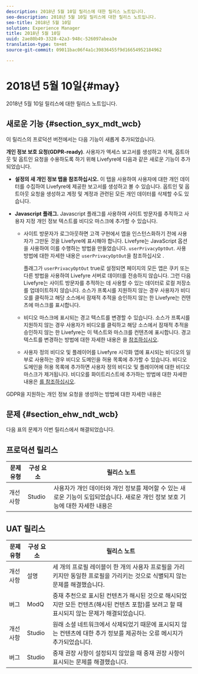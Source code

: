 ```yaml
---
description: 2018년 5월 10일 릴리스에 대한 릴리스 노트입니다.
seo-description: 2018년 5월 10일 릴리스에 대한 릴리스 노트입니다.
seo-title: 2018년 5월 10일
solution: Experience Manager
title: 2018년 5월 10일
uuid: 2ae80b49-3328-42a3-948c-526097abea3e
translation-type: tm+mt
source-git-commit: 09011bac06f4a1c39836455f9d16654952184962

---
```



# 2018년 5월 10일{#may}

2018년 5월 10일 릴리스에 대한 릴리스 노트입니다.

## 새로운 기능 {#section_syx_mdt_wcb}

이 릴리스의 프로덕션 버전에서는 다음 기능이 새롭게 추가되었습니다.

**개인 정보 보호 요청(GDPR-ready)**. 사용자가 액세스 보고서를 생성하고 삭제, 옵트아웃 및 옵트인 요청을 수용하도록 하기 위해 Livefyre에 다음과 같은 새로운 기능이 추가되었습니다.

* **설정의 새 개인 정보 탭을 참조하십시오.** 이 탭을 사용하여 사용자에 대한 개인 데이터를 수집하여 Livefyre에 제공한 보고서를 생성하고 볼 수 있습니다. 옵트인 및 옵트아웃 요청을 생성하고 계정 및 계정과 관련된 모든 개인 데이터를 삭제할 수도 있습니다.
* **Javascript 플래그.** Javascript 플래그를 사용하여 사이트 방문자를 추적하고 사용자 지정 개인 정보 텍스트를 비디오 마스크에 추가할 수 있습니다.

   * 사이트 방문자가 로그아웃하면 고객 구현에서 앱을 인스턴스화하기 전에 사용자가 그만둔 것을 Livefyre에 표시해야 합니다. Livefyre는 JavaScript 옵션을 사용하여 이를 수행하는 방법을 만들었습니다. `userPrivacyOptOut`. 사용 방법에 대한 자세한 내용은 `userPrivacyOptOut`을 참조하십시오 [](/help/using/c-settings-other/c-gdpr-compliance/c-gdpr-compliance.md#section_nmz_q3n_3db).

      플래그가 `userPrivacyOptOut` true로 설정되면 페이지의 모든 앱은 쿠키 또는 다른 방법을 사용하여 Livefyre 서버로 데이터를 전송하지 않습니다. 그런 다음 Livefyre는 사이트 방문자를 추적하는 데 사용할 수 있는 데이터로 로컬 저장소를 업데이트하지 않습니다. 소스가 프록시를 지원하지 않는 경우 사용자가 비디오를 클릭하고 해당 소스에서 잠재적 추적을 승인하지 않는 한 Livefyre는 컨텐츠에 마스크를 표시합니다.

   * 비디오 마스크에 표시되는 경고 텍스트를 변경할 수 있습니다. 소스가 프록시를 지원하지 않는 경우 사용자가 비디오를 클릭하고 해당 소스에서 잠재적 추적을 승인하지 않는 한 Livefyre는 이 텍스트와 마스크를 컨텐츠에 표시합니다. 경고 텍스트를 변경하는 방법에 대한 자세한 내용은 을 [참조하십시오](/help/using/c-settings-other/c-gdpr-compliance/c-gdpr-compliance.md#section_pb5_mnp_ldb).
   * 사용자 정의 비디오 및 플레이어를 Livefyre 시각화 앱에 표시되는 비디오의 일부로 사용하는 경우 비디오 도메인을 허용 목록에 추가할 수 있습니다. 비디오 도메인을 허용 목록에 추가하면 사용자 정의 비디오 및 플레이어에 대한 비디오 마스크가 제거됩니다. 비디오를 화이트리스트에 추가하는 방법에 대한 자세한 내용은 [를 참조하십시오](/help/using/c-settings-other/c-gdpr-compliance/c-gdpr-compliance.md#section_bzp_pnp_ldb).

GDPR을 지원하는 개인 정보 요청을 생성하는 방법에 대한 자세한 내용은 [](/help/using/c-settings-other/c-gdpr-compliance/c-gdpr-compliance.md#concept_q1l_r5s_rcb)

## 문제 {#section_ehw_ndt_wcb}

다음 표의 문제가 이번 릴리스에서 해결되었습니다.

## 프로덕션 릴리스

| **문제 유형** | **구성 요소** | **릴리스 노트** |
|---|---|---|
| 개선 사항 | Studio | 사용자가 개인 데이터와 개인 정보를 제어할 수 있는 새로운 기능이 도입되었습니다. 새로운 개인 정보 보호 기능에 대한 자세한 내용은 [](#c_rn/section_syx_mdt_wcb) |

## UAT 릴리스

| **문제 유형** | **구성 요소** | **릴리스 노트** |
|---|---|---|
| 개선 사항 | 설명 | 세 개의 프로필 레이블이 한 개의 사용자 프로필을 가리키지만 동일한 프로필을 가리키는 것으로 식별되지 않는 문제를 해결했습니다. |
| 버그 | ModQ | 중재 추천으로 표시된 컨텐츠가 해시된 것으로 해시되었지만 모든 컨텐츠(해시된 컨텐츠 포함)를 보려고 할 때 표시되지 않는 문제가 해결되었습니다. |
| 개선 사항 | Studio | 원래 소셜 네트워크에서 삭제되었기 때문에 표시되지 않는 컨텐츠에 대한 추가 정보를 제공하는 오류 메시지가 추가되었습니다. |
| 버그 | Studio | 중재 권장 사항이 설정되지 않았을 때 중재 권장 사항이 표시되는 문제를 해결했습니다. |

